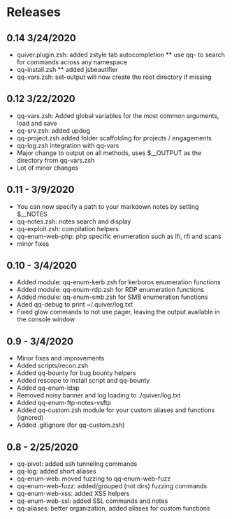 # Releases

## 0.14 3/24/2020

* quiver.plugin.zsh: added zstyle tab autocompletion
** use qq-<tab> to search for commands across any namespace
* qq-install.zsh
** added jsbeautifier 
* qq-vars.zsh: set-output will now create the root directory if missing

## 0.12 3/22/2020

* qq-vars.zsh: Added global variables for the most common arguments, load and save
* qq-srv.zsh: added updog
* qq-project.zsh added folder scaffolding for projects / engagements
* qq-log.zsh integration with qq-vars
* Major change to output on all methods, uses $__OUTPUT as the directory from qq-vars.zsh
* Lot of minor changes

## 0.11 - 3/9/2020

* You can now specify a path to your markdown notes by setting $__NOTES
* qq-notes.zsh: notes search and display 
* qq-exploit.zsh: compilation helpers
* qq-enum-web-php: php specific enumeration such as lfi, rfi and scans
* minor fixes 

## 0.10 - 3/4/2020

* Added module: qq-enum-kerb.zsh for kerboros enumeration functions
* Added module: qq-enum-rdp.zsh for RDP enumeration functions
* Added module: qq-enum-smb.zsh for SMB enumeration functions
* Aded qq-debug to print ~/.quiver/log.txt 
* Fixed glow commands to not use pager, leaving the output available in the console window

## 0.9 - 3/4/2020

* Minor fixes and improvements
* Added scripts/recon.zsh
* Added qq-bounty for bug bounty helpers
* Added rescope to install script and qq-bounty
* Added qq-enum-ldap
* Removed noisy banner and log loading to ./quiver/log.txt
* Added qq-enum-ftp-notes-vsftp
* Added qq-custom.zsh module for your custom aliases and functions (ignored)
* Added .gitignore (for qq-custom.zsh)

## 0.8 - 2/25/2020

* qq-pivot: added ssh tunneling commands
* qq-log: added short aliases
* qq-enum-web: moved fuzzing to qq-enum-web-fuzz
* qq-enum-web-fuzz: added/grouped (not dirs) fuzzing commands
* qq-enum-web-xss: added XSS helpers
* qq-enum-web-ssl: added SSL commands and notes
* qq-aliases: better organization, added aliases for custom functions


